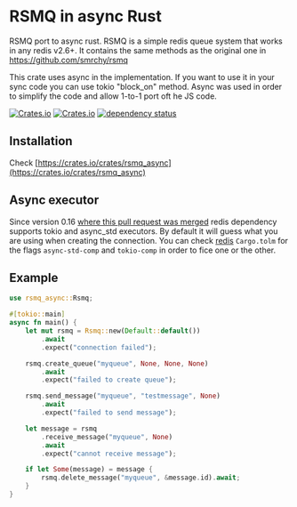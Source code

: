 # RSMQ in async Rust

RSMQ port to async rust. RSMQ is a simple redis queue system that works in any redis v2.6+. It contains the same methods as the original one in https://github.com/smrchy/rsmq

This crate uses async in the implementation. If you want to use it in your sync code you can use tokio "block_on" method. Async was used in order to simplify the code and allow 1-to-1 port oft he JS code.

[![Crates.io](https://img.shields.io/crates/v/rsmq_async)](https://crates.io/crates/rsmq_async) [![Crates.io](https://img.shields.io/crates/l/rsmq_async)](https://choosealicense.com/licenses/mit/) [![dependency status](https://deps.rs/crate/rsmq_async/2.1.0/status.svg)](https://deps.rs/crate/rsmq_async)

## Installation

Check [https://crates.io/crates/rsmq_async](https://crates.io/crates/rsmq_async)

## Async executor

Since version 0.16 [where this pull request was merged](https://github.com/mitsuhiko/redis-rs/issues/280) redis dependency supports tokio and async_std executors. By default it will guess what you are using when creating the connection. You can check [redis](https://github.com/mitsuhiko/redis-rs/blob/master/Cargo.toml) `Cargo.tolm` for the flags `async-std-comp` and `tokio-comp` in order to fice one or the other.


## Example

```rust
use rsmq_async::Rsmq;

#[tokio::main]
async fn main() {
    let mut rsmq = Rsmq::new(Default::default())
        .await
        .expect("connection failed");

    rsmq.create_queue("myqueue", None, None, None)
        .await
        .expect("failed to create queue");

    rsmq.send_message("myqueue", "testmessage", None)
        .await
        .expect("failed to send message");

    let message = rsmq
        .receive_message("myqueue", None)
        .await
        .expect("cannot receive message");

    if let Some(message) = message {
        rsmq.delete_message("myqueue", &message.id).await;
    }
}
```
